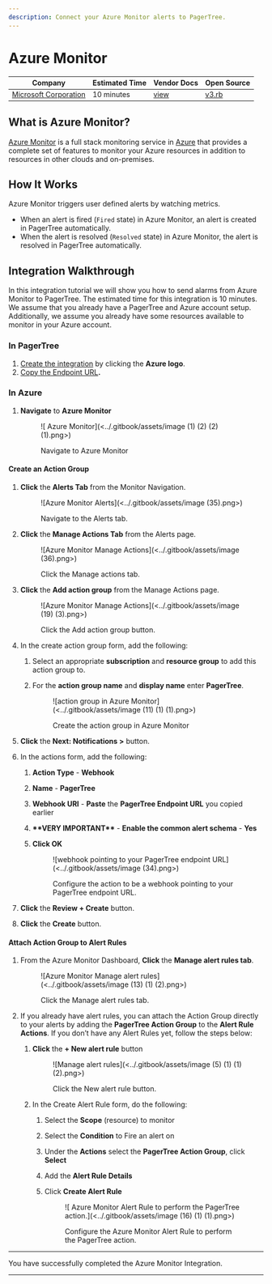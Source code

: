 ```yaml
---
description: Connect your Azure Monitor alerts to PagerTree.
---
```


# Azure Monitor

| Company                                                                      | Estimated Time | Vendor Docs                                                                                            | Open Source                                                                                                                       |
| ---------------------------------------------------------------------------- | -------------- | ------------------------------------------------------------------------------------------------------ | --------------------------------------------------------------------------------------------------------------------------------- |
| [Microsoft Corporation](https://azure.microsoft.com/en-us/services/monitor/) | 10 minutes     | [view](https://docs.microsoft.com/en-us/azure/azure-monitor/platform/alerts-common-schema-definitions) | [v3.rb](https://github.com/PagerTree/pager\_tree-integrations/blob/main/app/models/pager\_tree/integrations/azure\_monitor/v3.rb) |

## What is Azure Monitor?

[Azure Monitor](https://azure.microsoft.com/en-us/services/monitor/) is a full stack monitoring service in [Azure](https://azure.microsoft.com/) that provides a complete set of features to monitor your Azure resources in addition to resources in other clouds and on-premises.

## How It Works

Azure Monitor triggers user defined alerts by watching metrics.

* When an alert is fired (`Fired` state) in Azure Monitor, an alert is created in PagerTree automatically.
* When the alert is resolved (`Resolved` state) in Azure Monitor, the alert is resolved in PagerTree automatically.

## Integration Walkthrough

In this integration tutorial we will show you how to send alarms from Azure Monitor to PagerTree. The estimated time for this integration is 10 minutes. We assume that you already have a PagerTree and Azure account setup. Additionally, we assume you already have some resources available to monitor in your Azure account.

### In PagerTree

1. [Create the integration](introduction.md#create-an-integration) by clicking the **Azure logo**.
2. [Copy the Endpoint URL](introduction.md#copy-the-endpoint-url)**.**

### In Azure

1.  **Navigate** to **Azure Monitor**

    <figure>![ Azure Monitor](<../.gitbook/assets/image (1) (2) (2) (1).png>)<figcaption><p>Navigate to Azure Monitor</p></figcaption></figure>

#### Create an Action Group

1.  **Click** the **Alerts Tab** from the Monitor Navigation.

    <figure>![Azure Monitor Alerts](<../.gitbook/assets/image (35).png>)<figcaption><p>Navigate to the Alerts tab.</p></figcaption></figure>
2.  **Click** the **Manage Actions Tab** from the Alerts page.

    <figure>![Azure Monitor Manage Actions](<../.gitbook/assets/image (36).png>)<figcaption><p>Click the Manage actions tab.</p></figcaption></figure>
3.  **Click** the **Add action group** from the Manage Actions page.

    <figure>![Azure Monitor Manage Actions](<../.gitbook/assets/image (19) (3).png>)<figcaption><p>Click the Add action group button.</p></figcaption></figure>
4. In the create action group form, add the following:
   1. Select an appropriate **subscription** and **resource group** to add this action group to.
   2.  For the **action group name** and **display name** enter **PagerTree**.

       <figure>![action group in Azure Monitor](<../.gitbook/assets/image (11) (1) (1).png>)<figcaption><p>Create the action group in Azure Monitor</p></figcaption></figure>
5. **Click** the **Next: Notifications >** button.
6. In the actions form, add the following:
   1. **Action Type** - **Webhook**
   2. **Name** - **PagerTree**
   3. **Webhook URI** - **Paste** the **PagerTree Endpoint URL** you copied earlier
   4. **\*\*VERY IMPORTANT\*\*** - **Enable the common alert schema** - **Yes**
   5.  **Click OK**

       <figure>![webhook pointing to your PagerTree endpoint URL](<../.gitbook/assets/image (34).png>)<figcaption><p>Configure the action to be a webhook pointing to your PagerTree endpoint URL.</p></figcaption></figure>
7. **Click** the **Review + Create** button.
8. **Click** the **Create** button.

#### Attach Action Group to Alert Rules

1.  From the Azure Monitor Dashboard, **Click** the **Manage alert rules tab**.

    <figure>![Azure Monitor Manage alert rules](<../.gitbook/assets/image (13) (1) (2).png>)<figcaption><p>Click the Manage alert rules tab.</p></figcaption></figure>
2. If you already have alert rules, you can attach the Action Group directly to your alerts by adding the **PagerTree Action Group** to the **Alert Rule Actions**. If you don’t have any Alert Rules yet, follow the steps below:
   1.  **Click** the **+ New alert rule** button

       <figure>![Manage alert rules](<../.gitbook/assets/image (5) (1) (1) (2).png>)<figcaption><p>Click the New alert rule button.</p></figcaption></figure>
   2. In the Create Alert Rule form, do the following:
      1. Select the **Scope** (resource) to monitor
      2. Select the **Condition** to Fire an alert on
      3. Under the **Actions** select the **PagerTree Action Group**, click **Select**
      4. Add the **Alert Rule Details**
      5.  Click **Create Alert Rule**

          <figure>![ Azure Monitor Alert Rule to perform the PagerTree action.](<../.gitbook/assets/image (16) (1) (1).png>)<figcaption><p>Configure the Azure Monitor Alert Rule to perform the PagerTree action.</p></figcaption></figure>

***

You have successfully completed the Azure Monitor Integration.

***

